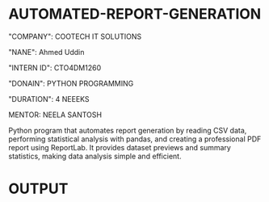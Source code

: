 # AUTOMATED-REPORT-GENERATION

"COMPANY": COOTECH IT SOLUTIONS

"NANE": Ahmed Uddin

"INTERN ID": CTO4DM1260

"DONAIN": PYTHON PROGRAMMING

"DURATION": 4 NEEEKS

MENTOR: NEELA SANTOSH

Python program that automates report generation by reading CSV data, performing statistical analysis with pandas, and creating a professional PDF report using ReportLab. It provides dataset previews and summary statistics, making data analysis simple and efficient.

# OUTPUT

